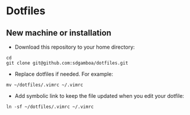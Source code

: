 # Dotfiles

## New machine or installation

+ Download this repository to your home directory:

```
cd
git clone git@github.com:sdgamboa/dotfiles.git
```

+ Replace dotfiles if needed. For example:

```
mv ~/dotfiles/.vimrc ~/.vimrc
```

+ Add symbolic link to keep the file updated when you edit your dotfile:

```
ln -sf ~/dotfiles/.vimrc ~/.vimrc 
```
